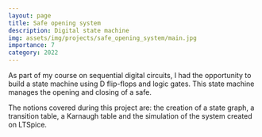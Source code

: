 ```yaml
---
layout: page
title: Safe opening system
description: Digital state machine
img: assets/img/projects/safe_opening_system/main.jpg
importance: 7
category: 2022
---
```


As part of my course on sequential digital circuits, I had the opportunity to build a state machine using D flip-flops and logic gates. This state machine manages the opening and closing of a safe.

The notions covered during this project are: the creation of a state graph, a transition table, a Karnaugh table and the simulation of the system created on LTSpice.

